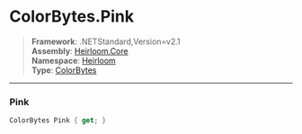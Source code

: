 # ColorBytes.Pink

> **Framework**: .NETStandard,Version=v2.1  
> **Assembly**: [Heirloom.Core][0]  
> **Namespace**: [Heirloom][0]  
> **Type**: [ColorBytes][1]  

--------------------------------------------------------------------------------

### Pink

```cs
ColorBytes Pink { get; }
```

[0]: ..\Heirloom.Core.md
[1]: Heirloom.ColorBytes.md
